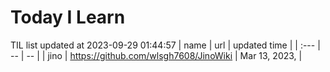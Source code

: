 # Today I Learn 
TIL list updated at 2023-09-29 01:44:57
| name | url | updated time |
| :--- | -- | -- |
| jino | https://github.com/wlsgh7608/JinoWiki | Mar 13, 2023, |
